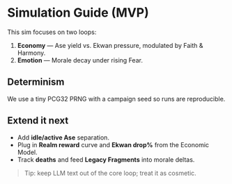 
# Simulation Guide (MVP)

This sim focuses on two loops:
1) **Economy** — Ase yield vs. Ekwan pressure, modulated by Faith & Harmony.
2) **Emotion** — Morale decay under rising Fear.

## Determinism
We use a tiny PCG32 PRNG with a campaign seed so runs are reproducible.

## Extend it next
- Add **idle/active Ase** separation.
- Plug in **Realm reward** curve and **Ekwan drop%** from the Economic Model.
- Track **deaths** and feed **Legacy Fragments** into morale deltas.

> Tip: keep LLM text out of the core loop; treat it as cosmetic.
